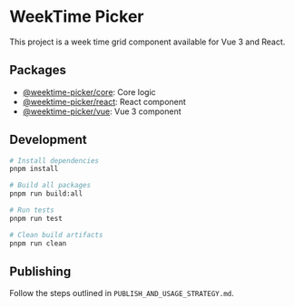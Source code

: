 # WeekTime Picker

This project is a week time grid component available for Vue 3 and React.

## Packages

- [@weektime-picker/core](packages/core): Core logic
- [@weektime-picker/react](packages/react): React component
- [@weektime-picker/vue](packages/vue): Vue 3 component

## Development

```bash
# Install dependencies
pnpm install

# Build all packages
pnpm run build:all

# Run tests
pnpm run test

# Clean build artifacts
pnpm run clean
```

## Publishing

Follow the steps outlined in `PUBLISH_AND_USAGE_STRATEGY.md`.